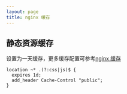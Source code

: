 ```yaml
---
layout: page
title: nginx 缓存
---
```


## 静态资源缓存

设置为一天缓存，更多缓存配置可参考[nginx 缓存](https://z.wiki/tech/nginx-cache.html)

```
location ~* .(?:css|js)$ {
  expires 1d;
  add_header Cache-Control "public";
}
```
